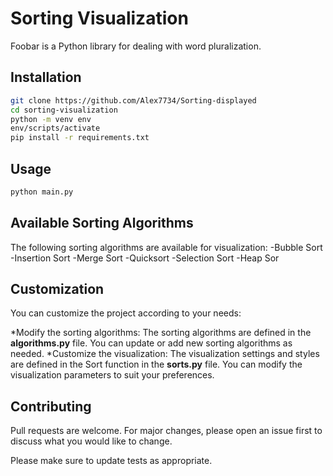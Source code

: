 # Sorting Visualization

Foobar is a Python library for dealing with word pluralization.

## Installation

```bash
git clone https://github.com/Alex7734/Sorting-displayed
cd sorting-visualization
python -m venv env
env/scripts/activate
pip install -r requirements.txt
```

## Usage

```python
python main.py
```

## Available Sorting Algorithms

The following sorting algorithms are available for visualization:
-Bubble Sort
-Insertion Sort
-Merge Sort
-Quicksort
-Selection Sort
-Heap Sor

## Customization

You can customize the project according to your needs:

*Modify the sorting algorithms: The sorting algorithms are defined in the **algorithms.py** file. You can update or add new sorting algorithms as needed.
*Customize the visualization: The visualization settings and styles are defined in the Sort function in the **sorts.py** file. You can modify the visualization parameters to suit your preferences.

## Contributing

Pull requests are welcome. For major changes, please open an issue first
to discuss what you would like to change.

Please make sure to update tests as appropriate.
